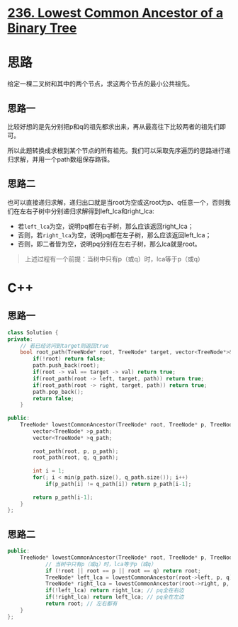 # [236. Lowest Common Ancestor of a Binary Tree](https://leetcode.com/problems/lowest-common-ancestor-of-a-binary-tree/)

# 思路
给定一棵二叉树和其中的两个节点，求这两个节点的最小公共祖先。

## 思路一
比较好想的是先分别把p和q的祖先都求出来，再从最高往下比较两者的祖先们即可。

所以此题转换成求根到某个节点的所有祖先。我们可以采取先序遍历的思路进行递归求解，并用一个path数组保存路径。

## 思路二
也可以直接递归求解，递归出口就是当root为空或这root为p、q任意一个，否则我们在左右子树中分别递归求解得到left_lca和right_lca:
* 若`left_lca`为空，说明pq都在右子树，那么应该返回right_lca；
* 否则，若`right_lca`为空，说明pq都在左子树，那么应该返回left_lca；
* 否则，即二者皆为空，说明pq分别在左右子树，那么lca就是root。

> 上述过程有一个前提：当树中只有p（或q）时，lca等于p（或q）

# C++
## 思路一
``` C++
class Solution {
private:
    // 若已经访问到target则返回true
    bool root_path(TreeNode* root, TreeNode* target, vector<TreeNode*>& path){
        if(!root) return false;
        path.push_back(root);
        if(root -> val == target -> val) return true;
        if(root_path(root -> left, target, path)) return true;
        if(root_path(root -> right, target, path)) return true;
        path.pop_back();
        return false;
    }
    
public:
    TreeNode* lowestCommonAncestor(TreeNode* root, TreeNode* p, TreeNode* q) {
        vector<TreeNode* >p_path;
        vector<TreeNode* >q_path;
        
        root_path(root, p, p_path);
        root_path(root, q, q_path);
        
        int i = 1;
        for(; i < min(p_path.size(), q_path.size()); i++)
            if(p_path[i] != q_path[i]) return p_path[i-1];
        
        return p_path[i-1];   
    }
};
```

## 思路二
``` C++
public:
    TreeNode* lowestCommonAncestor(TreeNode* root, TreeNode* p, TreeNode* q) {
            // 当树中只有p（或q）时，lca等于p（或q）
            if (!root || root == p || root == q) return root;
            TreeNode* left_lca = lowestCommonAncestor(root->left, p, q);
            TreeNode* right_lca = lowestCommonAncestor(root->right, p, q);
            if(!left_lca) return right_lca; // pq全在右边
            if(!right_lca) return left_lca; // pq全在左边
            return root; // 左右都有       
    }
};
```
